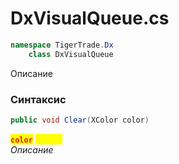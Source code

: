 
# DxVisualQueue.cs
```csharp
namespace TigerTrade.Dx  
    class DxVisualQueue
```

Описание

### Синтаксис
```csharp
public void Clear(XColor color)
```

<mark style="color:red;">**`color`**</mark> <mark style="color:yellow;">`XColor`</mark>  
 *Описание*  
  

                    
                    